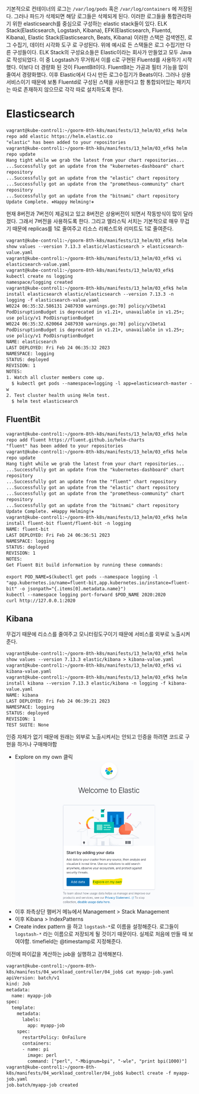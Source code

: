 기본적으로 컨테이너의 로그는 `/var/log/pods` 혹은 `/var/log/containers` 에 저장된다. 그러나 파드가 삭제되면 해당 로그들은 삭제되게 된다. 이러한 로그들을 통합관리하기 위한 elasticsearch를 중심으로 구성하는 elastic stack들이 있다.
ELK Stack(Elasticsearch, Logstash, Kibana), EFK(Elasticsearch, Fluentd, Kibana),  Elastic Stack(Elasticsearch, Beats, Kibana)
이러한 스택은 검색엔진, 로그 수집기, 데이터 시각화 도구 로 구성된다. 위에 예시로 든 스택들은 로그 수집기만 다른 구성들이다. 
ELK Stack의 구성요소들은 Elastic이라는 회사가 만들었고 모두 Java로 작성되었다. 이 중 Logstash가 무거워서 이를 c로 구현된 Fluentd를 사용하기 시작했다. 이보다 더 경량화 된 것이 FluentBit이다. FluentBit는 가공과 필터 기능을 많이 줄여서 경량화했다. 이후 Elastic에서 다시 만든 로그수집기가 Beats이다. 그러나 상용서비스이기 때문에 보통 Fluentd로 구성된 스택을 사용한다고 함
통합되어있는 패키지는 따로 존재하지 않으므로 각각 따로 설치하도록 한다.

# Elasticsearch
```
vagrant@kube-control1:~/goorm-8th-k8s/manifests/13_helm/03_efk$ helm repo add elastic https://helm.elastic.co
"elastic" has been added to your repositories
vagrant@kube-control1:~/goorm-8th-k8s/manifests/13_helm/03_efk$ helm repo update
Hang tight while we grab the latest from your chart repositories...
...Successfully got an update from the "kubernetes-dashboard" chart repository
...Successfully got an update from the "elastic" chart repository
...Successfully got an update from the "prometheus-community" chart repository
...Successfully got an update from the "bitnami" chart repository
Update Complete. ⎈Happy Helming!⎈
```
현재 8버전과 7버전이 제공되고 있고 8버전은 상용버전이 되면서 작동방식이 많이 달라졌다. 그래서 7버전을 사용하도록 한다.
그리고 엘라스틱 서치는 기본적으로 매우 무겁기 때문에 replicas를 1로 줄여주고 리소스 리퀘스트와 리미트도 1로 줄여준다.
```
vagrant@kube-control1:~/goorm-8th-k8s/manifests/13_helm/03_efk$ helm show values --version 7.13.3 elastic/elasticsearch > elasticsearch-value.yaml
vagrant@kube-control1:~/goorm-8th-k8s/manifests/13_helm/03_efk$ vi elasticsearch-value.yaml
vagrant@kube-control1:~/goorm-8th-k8s/manifests/13_helm/03_efk$ kubectl create ns logging
namespace/logging created
vagrant@kube-control1:~/goorm-8th-k8s/manifests/13_helm/03_efk$ helm install elasticsearch elastic/elasticsearch --version 7.13.3 -n logging -f elasticsearch-value.yaml 
W0224 06:35:32.586131 2487930 warnings.go:70] policy/v1beta1 PodDisruptionBudget is deprecated in v1.21+, unavailable in v1.25+; use policy/v1 PodDisruptionBudget
W0224 06:35:32.620064 2487930 warnings.go:70] policy/v1beta1 PodDisruptionBudget is deprecated in v1.21+, unavailable in v1.25+; use policy/v1 PodDisruptionBudget
NAME: elasticsearch
LAST DEPLOYED: Fri Feb 24 06:35:32 2023
NAMESPACE: logging
STATUS: deployed
REVISION: 1
NOTES:
1. Watch all cluster members come up.
  $ kubectl get pods --namespace=logging -l app=elasticsearch-master -w
2. Test cluster health using Helm test.
  $ helm test elasticsearch
```

## FluentBit
```
vagrant@kube-control1:~/goorm-8th-k8s/manifests/13_helm/03_efk$ helm repo add fluent https://fluent.github.io/helm-charts
"fluent" has been added to your repositories
vagrant@kube-control1:~/goorm-8th-k8s/manifests/13_helm/03_efk$ helm repo update
Hang tight while we grab the latest from your chart repositories...
...Successfully got an update from the "kubernetes-dashboard" chart repository
...Successfully got an update from the "fluent" chart repository
...Successfully got an update from the "elastic" chart repository
...Successfully got an update from the "prometheus-community" chart repository
...Successfully got an update from the "bitnami" chart repository
Update Complete. ⎈Happy Helming!⎈
vagrant@kube-control1:~/goorm-8th-k8s/manifests/13_helm/03_efk$ helm install fluent-bit fluent/fluent-bit -n logging
NAME: fluent-bit
LAST DEPLOYED: Fri Feb 24 06:36:51 2023
NAMESPACE: logging
STATUS: deployed
REVISION: 1
NOTES:
Get Fluent Bit build information by running these commands:

export POD_NAME=$(kubectl get pods --namespace logging -l "app.kubernetes.io/name=fluent-bit,app.kubernetes.io/instance=fluent-bit" -o jsonpath="{.items[0].metadata.name}")
kubectl --namespace logging port-forward $POD_NAME 2020:2020
curl http://127.0.0.1:2020
```

## Kibana
무겁기 때문에 리소스를 줄여주고 모니터링도구이기 때문에 서비스를 외부로 노출시켜준다.
```
vagrant@kube-control1:~/goorm-8th-k8s/manifests/13_helm/03_efk$ helm show values --version 7.13.3 elastic/kibana > kibana-value.yaml
vagrant@kube-control1:~/goorm-8th-k8s/manifests/13_helm/03_efk$ vi kibana-value.yaml 
vagrant@kube-control1:~/goorm-8th-k8s/manifests/13_helm/03_efk$ helm install kibana --version 7.13.3 elastic/kibana -n logging -f kibana-value.yaml 
NAME: kibana
LAST DEPLOYED: Fri Feb 24 06:39:21 2023
NAMESPACE: logging
STATUS: deployed
REVISION: 1
TEST SUITE: None
```

인증 자체가 없기 때문에 원래는 외부로 노출시켜서는 안되고 인증을 하려면 코드로 구현을 하거나 구매해야함
- Explore on my own 클릭
![](images/Pasted%20image%2020230224155253.png)
- 이후 좌측상단 햄버거 메뉴에서 Management > Stack Management
- 이후 Kibana > IndexPatterns
- Create index pattern 을 하고 `logstash-*`로 이름을 설정해준다. 로그들이 `logstash-*` 라는 이름으로 저장되게 될 것이기 때문이다. 실제로 처음에 만들 때 보여야함. timefield는 @timestamp로 지정해준다. 

이전에 파이값을 계산하는 job을 실행하고 검색해본다. 

```
vagrant@kube-control1:~/goorm-8th-k8s/manifests/04_workload_controller/04_job$ cat myapp-job.yaml 
apiVersion: batch/v1
kind: Job
metadata:
  name: myapp-job
spec:
  template:
    metadata:
      labels:
        app: myapp-job
    spec:
      restartPolicy: OnFailure
      containers:
      - name: pi
        image: perl
        command: ["perl", "-Mbignum=bpi", "-wle", "print bpi(1000)"]
vagrant@kube-control1:~/goorm-8th-k8s/manifests/04_workload_controller/04_job$ kubectl create -f myapp-job.yaml 
job.batch/myapp-job created
```